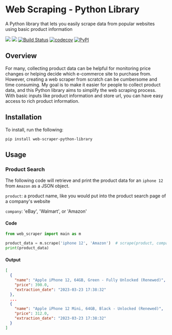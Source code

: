 # Web Scraping - Python Library

A Python library that lets you easily scrape data from popular websites using basic product information

[![](https://img.shields.io/badge/license-MIT-green)](https://opensource.org/license/mit-0/)
[![](https://img.shields.io/github/issues/keirkeenan/web-scraper-python-library)](https://github.com/keirkeenan/web-scraper-python-library/issues)
[![Build Status](https://github.com/keirkeenan/web-scraper-python-library/actions/workflows/build.yml/badge.svg)](https://github.com/keirkeenan/web-scraper-python-library/actions/workflows/build.yml)
[![codecov](https://codecov.io/gh/keirkeenan/web-scraper-python-library/branch/main/graph/badge.svg)](https://codecov.io/gh/keirkeenan/web-scraper-python-library)
[![PyPI](https://img.shields.io/pypi/v/web-scraper-python-library)](https://pypi.org/project/web-scraper-python-library/)

## Overview

For many, collecting product data can be helpful for monitoring price changes or helping decide which e-commerce site to purchase from. However, creating a web scraper from scratch can be cumbersome and time consuming. My goal is to make it easier for people to collect product data, and this Python library aims to simplify the web scraping process. With basic inputs like product information and store url, you can have easy access to rich product information.

## Installation

To install, run the following:

```
pip install web-scraper-python-library
```

## Usage

### Product Search

The following code will retrieve and print the product data for an `iphone 12` from `Amazon` as a JSON object.

`product`: a product name, like you would put into the product search page of a company's website

`company`: 'eBay', 'Walmart', or 'Amazon'

#### Code

```python
from web_scraper import main as m

product_data = m.scrape('iphone 12', 'Amazon')  # scrape(product, company)
print(product_data)
```

#### Output

```json
[
  {
    "name": "Apple iPhone 12, 64GB, Green - Fully Unlocked (Renewed)",
    "price": 390.0,
    "extraction_date": "2023-03-23 17:38:32"
  },
  ...
  {
    "name": "Apple iPhone 12 Mini, 64GB, Black - Unlocked (Renewed)",
    "price": 312.0,
    "extraction_date": "2023-03-23 17:38:32"
  }
]
```
